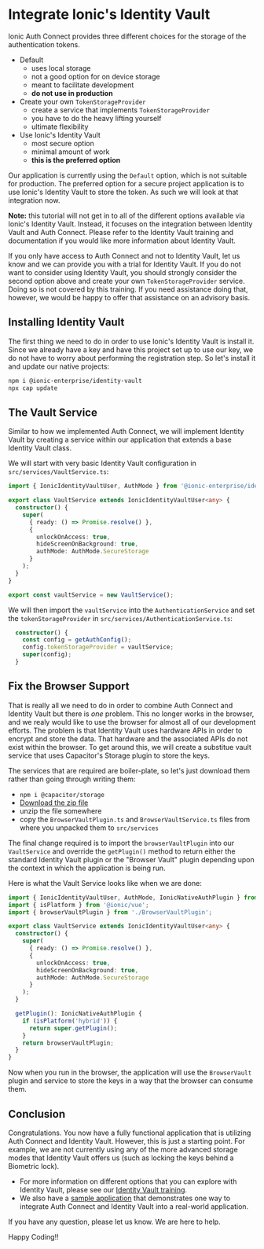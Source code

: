 # Integrate Ionic's Identity Vault

Ionic Auth Connect provides three different choices for the storage of the authentication tokens.

- Default
  - uses local storage
  - not a good option for on device storage
  - meant to facilitate development
  - **do not use in production**
- Create your own `TokenStorageProvider`
  - create a service that implements `TokenStorageProvider`
  - you have to do the heavy lifting yourself
  - ultimate flexibility
- Use Ionic's Identity Vault
  - most secure option
  - minimal amount of work
  - **this is the preferred option**

Our application is currently using the `Default` option, which is not suitable for production. The preferred option for a secure project application is to use Ionic's Identity Vault to store the token. As such we will look at that integration now.

**Note:** this tutorial will not get in to all of the different options available via Ionic's Identity Vault. Instead, it focuses on the integration between Identity Vault and Auth Connect. Please refer to the Identity Vault training and documentation if you would like more information about Identity Vault.

If you only have access to Auth Connect and not to Identity Vault, let us know and we can provide you with a trial for Identity Vault. If you do not want to consider using Identity Vault, you should strongly consider the second option above and create your own `TokenStorageProvider` service. Doing so is not covered by this training. If you need assistance doing that, however, we would be happy to offer that assistance on an advisory basis.

## Installing Identity Vault

The first thing we need to do in order to use Ionic's Identity Vault is install it. Since we already have a key and have this project set up to use our key, we do not have to worry about performing the registration step. So let's install it and update our native projects:

```bash
npm i @ionic-enterprise/identity-vault
npx cap update
```

## The Vault Service

Similar to how we implemented Auth Connect, we will implement Identity Vault by creating a service within our application that extends a base Identity Vault class.

We will start with very basic Identity Vault configuration in `src/services/VaultService.ts`:

```TypeScript
import { IonicIdentityVaultUser, AuthMode } from '@ionic-enterprise/identity-vault';

export class VaultService extends IonicIdentityVaultUser<any> {
  constructor() {
    super(
      { ready: () => Promise.resolve() },
      {
        unlockOnAccess: true,
        hideScreenOnBackground: true,
        authMode: AuthMode.SecureStorage
      }
    );
  }
}

export const vaultService = new VaultService();
```

We will then import the `vaultService` into the `AuthenticationService` and set the `tokenStorageProvider` in `src/services/AuthenticationService.ts`:

```TypeScript
  constructor() {
    const config = getAuthConfig();
    config.tokenStorageProvider = vaultService;
    super(config);
  }
```

## Fix the Browser Support

That is really all we need to do in order to combine Auth Connect and Identity Vault but there is _one_ problem. This no longer works in the browser, and we realy would like to use the browser for almost all of our development efforts. The problem is that Identity Vault uses hardware APIs in order to encrypt and store the data. That hardware and the associated APIs do not exist within the browser. To get around this, we will create a substitue vault service that uses Capacitor's Storage plugin to store the keys.

The services that are required are boiler-plate, so let's just download them rather than going through writing them:

- `npm i @capacitor/storage`
- <a download href="/assets/packages/ionic-vue/browser-vault.zip">Download the zip file</a>
- unzip the file somewhere
- copy the `BrowserVaultPlugin.ts` and `BrowserVaultService.ts` files from where you unpacked them to `src/services`

The final change required is to import the `browserVaultPlugin` into our `VaultService` and override the `getPlugin()` method to return either the standard Identity Vault plugin or the "Browser Vault" plugin depending upon the context in which the application is being run.

Here is what the Vault Service looks like when we are done:

```TypeScript
import { IonicIdentityVaultUser, AuthMode, IonicNativeAuthPlugin } from '@ionic-enterprise/identity-vault';
import { isPlatform } from '@ionic/vue';
import { browserVaultPlugin } from './BrowserVaultPlugin';

export class VaultService extends IonicIdentityVaultUser<any> {
  constructor() {
    super(
      { ready: () => Promise.resolve() },
      {
        unlockOnAccess: true,
        hideScreenOnBackground: true,
        authMode: AuthMode.SecureStorage
      }
    );
  }

  getPlugin(): IonicNativeAuthPlugin {
    if (isPlatform('hybrid')) {
      return super.getPlugin();
    }
    return browserVaultPlugin;
  }
}
```

Now when you run in the browser, the application will use the `BrowserVault` plugin and service to store the keys in a way that the browser can consume them.

## Conclusion

Congratulations. You now have a fully functional application that is utilizing Auth Connect and Identity Vault. However, this is just a starting point. For example, we are not currently using any of the more advanced storage modes that Identity Vault offers us (such as locking the keys behind a Biometric lock).

- For more information on different options that you can explore with Identity Vault, please see our [Identity Vault training](course/identity-vault/tabs/vue/page/0).
- We also have a <a href="https://github.com/ionic-team/tea-taster-vue/tree/feature/auth-connect" target="_blank">sample application</a> that demonstrates one way to integrate Auth Connect and Identity Vault into a real-world application.

If you have any question, please let us know. We are here to help.

Happy Coding!!
